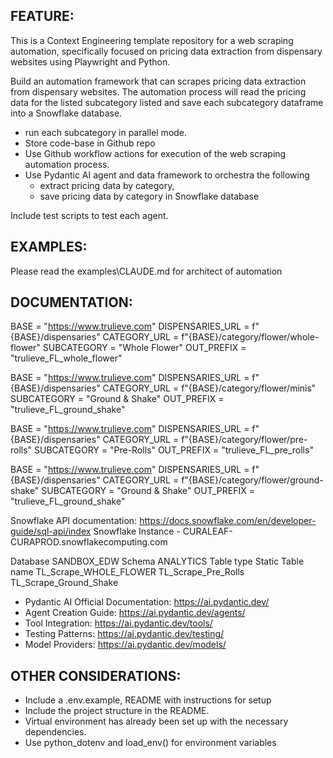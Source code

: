 ## FEATURE:

This is a Context Engineering template repository for a web scraping automation, specifically focused on pricing data extraction from dispensary websites using Playwright and Python.

Build an automation framework that can scrapes pricing data extraction from dispensary websites.
The automation process will read the pricing data for the listed subcategory listed and save each subcategory dataframe into a Snowflake database.

- run each subcategory in parallel mode.
- Store code-base in Github repo
- Use Github workflow actions for execution of the web scraping automation process.
- Use Pydantic AI agent and data framework to orchestra the following 
    - extract pricing data by category, 
    - save pricing data by category in Snowflake database

Include test scripts to test each agent. 

## EXAMPLES:

Please read the examples\CLAUDE.md for architect of automation

## DOCUMENTATION:

BASE = "https://www.trulieve.com"
DISPENSARIES_URL = f"{BASE}/dispensaries"
CATEGORY_URL = f"{BASE}/category/flower/whole-flower"
SUBCATEGORY   = "Whole Flower"
OUT_PREFIX    = "trulieve_FL_whole_flower"

BASE = "https://www.trulieve.com"
DISPENSARIES_URL = f"{BASE}/dispensaries"
CATEGORY_URL = f"{BASE}/category/flower/minis"
SUBCATEGORY  = "Ground & Shake"
OUT_PREFIX   = "trulieve_FL_ground_shake"

BASE = "https://www.trulieve.com"
DISPENSARIES_URL = f"{BASE}/dispensaries"
CATEGORY_URL = f"{BASE}/category/flower/pre-rolls"
SUBCATEGORY  = "Pre-Rolls"
OUT_PREFIX   = "trulieve_FL_pre_rolls"

BASE = "https://www.trulieve.com"
DISPENSARIES_URL = f"{BASE}/dispensaries"
CATEGORY_URL = f"{BASE}/category/flower/ground-shake"
SUBCATEGORY  = "Ground & Shake"
OUT_PREFIX   = "trulieve_FL_ground_shake"

Snowflake API documentation: https://docs.snowflake.com/en/developer-guide/sql-api/index
Snowflake Instance - CURALEAF-CURAPROD.snowflakecomputing.com

Database
    SANDBOX_EDW
Schema
    ANALYTICS
Table type
    Static
Table name
    TL_Scrape_WHOLE_FLOWER
    TL_Scrape_Pre_Rolls
    TL_Scrape_Ground_Shake

- Pydantic AI Official Documentation: https://ai.pydantic.dev/
- Agent Creation Guide: https://ai.pydantic.dev/agents/
- Tool Integration: https://ai.pydantic.dev/tools/
- Testing Patterns: https://ai.pydantic.dev/testing/
- Model Providers: https://ai.pydantic.dev/models/


## OTHER CONSIDERATIONS:
- Include a .env.example, README with instructions for setup
- Include the project structure in the README.
- Virtual environment has already been set up with the necessary dependencies.
- Use python_dotenv and load_env() for environment variables

